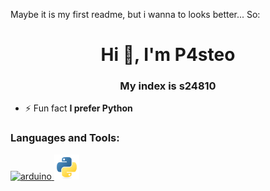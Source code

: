 Maybe it is my first readme, but i wanna to looks better...
So:
<h1 align="center">Hi 👋, I'm P4steo</h1>
<h3 align="center">My index is s24810</h3>

- ⚡ Fun fact **I prefer Python**


<h3 align="left">Languages and Tools:</h3>
<p align="left"> <a href="https://www.arduino.cc/" target="_blank"> <img src="https://cdn.worldvectorlogo.com/logos/arduino-1.svg" alt="arduino" width="40" height="40"/> </a> <a href="https://www.python.org" target="_blank"> <img src="https://raw.githubusercontent.com/devicons/devicon/master/icons/python/python-original.svg" alt="python" width="40" height="40"/> </a> </p>
